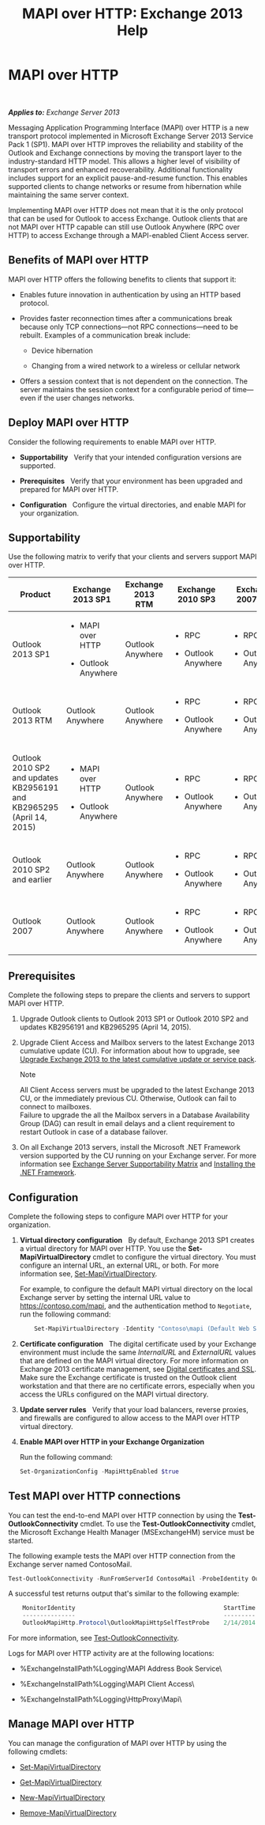 ﻿---
title: 'MAPI over HTTP: Exchange 2013 Help'
TOCTitle: MAPI over HTTP
ms:assetid: 4663b5db-5b30-4a5a-a302-be6fef7fe5da
ms:mtpsurl: https://technet.microsoft.com/en-us/library/Dn635177(v=EXCHG.150)
ms:contentKeyID: 61218727
ms.date: 05/10/2017
mtps_version: v=EXCHG.150
---

# MAPI over HTTP

 

_**Applies to:** Exchange Server 2013_


Messaging Application Programming Interface (MAPI) over HTTP is a new transport protocol implemented in Microsoft Exchange Server 2013 Service Pack 1 (SP1). MAPI over HTTP improves the reliability and stability of the Outlook and Exchange connections by moving the transport layer to the industry-standard HTTP model. This allows a higher level of visibility of transport errors and enhanced recoverability. Additional functionality includes support for an explicit pause-and-resume function. This enables supported clients to change networks or resume from hibernation while maintaining the same server context.

Implementing MAPI over HTTP does not mean that it is the only protocol that can be used for Outlook to access Exchange. Outlook clients that are not MAPI over HTTP capable can still use Outlook Anywhere (RPC over HTTP) to access Exchange through a MAPI-enabled Client Access server.

## Benefits of MAPI over HTTP

MAPI over HTTP offers the following benefits to clients that support it:

  - Enables future innovation in authentication by using an HTTP based protocol.

  - Provides faster reconnection times after a communications break because only TCP connections—not RPC connections—need to be rebuilt. Examples of a communication break include:
    
      - Device hibernation
    
      - Changing from a wired network to a wireless or cellular network

  - Offers a session context that is not dependent on the connection. The server maintains the session context for a configurable period of time—even if the user changes networks.

## Deploy MAPI over HTTP

Consider the following requirements to enable MAPI over HTTP.

  - **Supportability**   Verify that your intended configuration versions are supported.

  - **Prerequisites**   Verify that your environment has been upgraded and prepared for MAPI over HTTP.

  - **Configuration**   Configure the virtual directories, and enable MAPI for your organization.

## Supportability

Use the following matrix to verify that your clients and servers support MAPI over HTTP.


<table>
<colgroup>
<col style="width: 20%" />
<col style="width: 20%" />
<col style="width: 20%" />
<col style="width: 20%" />
<col style="width: 20%" />
</colgroup>
<thead>
<tr class="header">
<th>Product</th>
<th>Exchange 2013 SP1</th>
<th>Exchange 2013 RTM</th>
<th>Exchange 2010 SP3</th>
<th>Exchange 2007 SP3</th>
</tr>
</thead>
<tbody>
<tr class="odd">
<td><p>Outlook 2013 SP1</p></td>
<td><ul>
<li><p>MAPI over HTTP</p></li>
<li><p>Outlook Anywhere</p></li>
</ul></td>
<td><p>Outlook Anywhere</p></td>
<td><ul>
<li><p>RPC</p></li>
<li><p>Outlook Anywhere</p></li>
</ul></td>
<td><ul>
<li><p>RPC</p></li>
<li><p>Outlook Anywhere</p></li>
</ul></td>
</tr>
<tr class="even">
<td><p>Outlook 2013 RTM</p></td>
<td><p>Outlook Anywhere</p></td>
<td><p>Outlook Anywhere</p></td>
<td><ul>
<li><p>RPC</p></li>
<li><p>Outlook Anywhere</p></li>
</ul></td>
<td><ul>
<li><p>RPC</p></li>
<li><p>Outlook Anywhere</p></li>
</ul></td>
</tr>
<tr class="odd">
<td><p>Outlook 2010 SP2 and updates KB2956191 and KB2965295 (April 14, 2015)</p></td>
<td><ul>
<li><p>MAPI over HTTP<span></span></p></li>
<li><p>Outlook Anywhere</p></li>
</ul></td>
<td><p>Outlook Anywhere</p></td>
<td><ul>
<li><p>RPC</p></li>
<li><p>Outlook Anywhere</p></li>
</ul></td>
<td><ul>
<li><p>RPC</p></li>
<li><p>Outlook Anywhere</p></li>
</ul></td>
</tr>
<tr class="even">
<td><p>Outlook 2010 SP2 and earlier</p></td>
<td><p>Outlook Anywhere</p></td>
<td><p>Outlook Anywhere</p></td>
<td><ul>
<li><p>RPC</p></li>
<li><p>Outlook Anywhere</p></li>
</ul></td>
<td><ul>
<li><p>RPC</p></li>
<li><p>Outlook Anywhere</p></li>
</ul></td>
</tr>
<tr class="odd">
<td><p>Outlook 2007</p></td>
<td><p>Outlook Anywhere</p></td>
<td><p>Outlook Anywhere</p></td>
<td><ul>
<li><p>RPC</p></li>
<li><p>Outlook Anywhere</p></li>
</ul></td>
<td><ul>
<li><p>RPC</p></li>
<li><p>Outlook Anywhere</p></li>
</ul></td>
</tr>
</tbody>
</table>


## Prerequisites

Complete the following steps to prepare the clients and servers to support MAPI over HTTP.

1.  Upgrade Outlook clients to Outlook 2013 SP1 or Outlook 2010 SP2 and updates KB2956191 and KB2965295 (April 14, 2015).

2.  Upgrade Client Access and Mailbox servers to the latest Exchange 2013 cumulative update (CU). For information about how to upgrade, see [Upgrade Exchange 2013 to the latest cumulative update or service pack](upgrade-exchange-2013-to-the-latest-cumulative-update-or-service-pack-exchange-2013-help.md).
    

    > [!NOTE]
    > All Client Access servers must be upgraded to the latest Exchange 2013 CU, or the immediately previous CU. Otherwise, Outlook can fail to connect to mailboxes.<BR>Failure to upgrade the all the Mailbox servers in a Database Availability Group (DAG) can result in email delays and a client requirement to restart Outlook in case of a database failover.



3.  On all Exchange 2013 servers, install the Microsoft .NET Framework version supported by the CU running on your Exchange server. For more information see [Exchange Server Supportability Matrix](exchange-server-supportability-matrix-exchange-2013-help.md) and [Installing the .NET Framework](https://go.microsoft.com/fwlink/p/?linkid=518380).

## Configuration

Complete the following steps to configure MAPI over HTTP for your organization.

1.  **Virtual directory configuration**   By default, Exchange 2013 SP1 creates a virtual directory for MAPI over HTTP. You use the **Set-MapiVirtualDirectory** cmdlet to configure the virtual directory. You must configure an internal URL, an external URL, or both. For more information see, [Set-MapiVirtualDirectory](https://technet.microsoft.com/en-us/library/dn595082\(v=exchg.150\)).
    
    For example, to configure the default MAPI virtual directory on the local Exchange server by setting the internal URL value to https://contoso.com/mapi, and the authentication method to `Negotiate`, run the following command:

    ```powershell
        Set-MapiVirtualDirectory -Identity "Contoso\mapi (Default Web Site)" -InternalUrl https://Contoso.com/mapi -IISAuthenticationMethods Negotiate
    ```

2.  **Certificate configuration**   The digital certificate used by your Exchange environment must include the same *InternalURL* and *ExternalURL* values that are defined on the MAPI virtual directory. For more information on Exchange 2013 certificate management, see [Digital certificates and SSL](digital-certificates-and-ssl-exchange-2013-help.md). Make sure the Exchange certificate is trusted on the Outlook client workstation and that there are no certificate errors, especially when you access the URLs configured on the MAPI virtual directory.

3.  **Update server rules**   Verify that your load balancers, reverse proxies, and firewalls are configured to allow access to the MAPI over HTTP virtual directory.

4.  **Enable MAPI over HTTP in your Exchange Organization**
    
    Run the following command:
    
    ```powershell
    Set-OrganizationConfig -MapiHttpEnabled $true
    ```

## Test MAPI over HTTP connections

You can test the end-to-end MAPI over HTTP connection by using the **Test-OutlookConnectivity** cmdlet. To use the **Test-OutlookConnectivity** cmdlet, the Microsoft Exchange Health Manager (MSExchangeHM) service must be started.

The following example tests the MAPI over HTTP connection from the Exchange server named ContosoMail.

```powershell
Test-OutlookConnectivity -RunFromServerId ContosoMail -ProbeIdentity OutlookMapiHttpSelfTestProbe
```

A successful test returns output that's similar to the following example:
    
```powershell
    MonitorIdentity                                          StartTime              EndTime                Result      Error     Exception
    ---------------                                          ---------              -------                ------      -----     ---------
    OutlookMapiHttp.Protocol\OutlookMapiHttpSelfTestProbe    2/14/2014 7:15:00 AM   2/14/2014 7:15:10 AM   Succeeded
```

For more information, see [Test-OutlookConnectivity](https://technet.microsoft.com/en-us/library/dd638082\(v=exchg.150\)).

Logs for MAPI over HTTP activity are at the following locations:

  - %ExchangeInstallPath%Logging\\MAPI Address Book Service\\

  - %ExchangeInstallPath%Logging\\MAPI Client Access\\

  - %ExchangeInstallPath%Logging\\HttpProxy\\Mapi\\

## Manage MAPI over HTTP

You can manage the configuration of MAPI over HTTP by using the following cmdlets:

  - [Set-MapiVirtualDirectory](https://technet.microsoft.com/en-us/library/dn595082\(v=exchg.150\))

  - [Get-MapiVirtualDirectory](https://technet.microsoft.com/en-us/library/dn595080\(v=exchg.150\))

  - [New-MapiVirtualDirectory](https://technet.microsoft.com/en-us/library/dn595081\(v=exchg.150\))

  - [Remove-MapiVirtualDirectory](https://technet.microsoft.com/en-us/library/dn595083\(v=exchg.150\))


